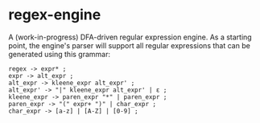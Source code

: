 # regex-engine

A (work-in-progress) DFA-driven regular expression engine. As a starting point, the engine's parser will support all regular expressions that can be generated using this grammar:

```
regex -> expr* ;
expr -> alt_expr ;
alt_expr -> kleene_expr alt_expr' ;
alt_expr' -> "|" kleene_expr alt_expr' | ε ;
kleene_expr -> paren_expr "*" | paren_expr ;
paren_expr -> "(" expr+ ")" | char_expr ;
char_expr -> [a-z] | [A-Z] | [0-9] ;
```
